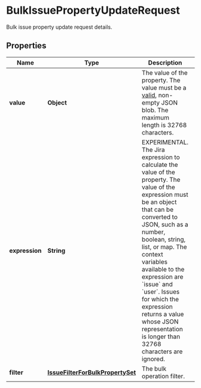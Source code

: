 

# BulkIssuePropertyUpdateRequest

Bulk issue property update request details.

## Properties

Name | Type | Description | Notes
------------ | ------------- | ------------- | -------------
**value** | **Object** | The value of the property. The value must be a [valid](https://tools.ietf.org/html/rfc4627), non-empty JSON blob. The maximum length is 32768 characters. |  [optional]
**expression** | **String** | EXPERIMENTAL. The Jira expression to calculate the value of the property. The value of the expression must be an object that can be converted to JSON, such as a number, boolean, string, list, or map. The context variables available to the expression are &#x60;issue&#x60; and &#x60;user&#x60;. Issues for which the expression returns a value whose JSON representation is longer than 32768 characters are ignored. |  [optional]
**filter** | [**IssueFilterForBulkPropertySet**](IssueFilterForBulkPropertySet.md) | The bulk operation filter. |  [optional]



